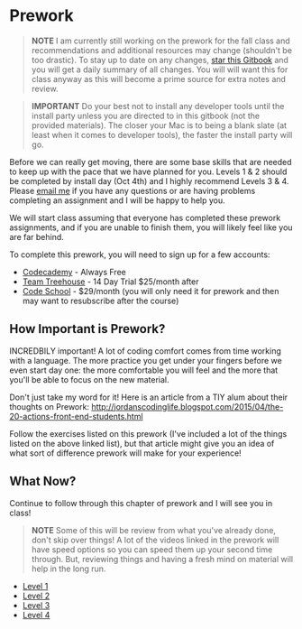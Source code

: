 # Prework

> **NOTE** I am currently still working on the prework for the fall class and recommendations and additional resources may change (shouldn't be too drastic).
> To stay up to date on any changes, [star this Gitbook](https://www.gitbook.com/book/rtablada/lr-fall-2015/details) and you will get a daily summary of all changes.
> You will will want this for class anyway as this will become a prime source for extra notes and review.

> **IMPORTANT** Do your best not to install any developer tools until the install party unless you are directed to in this gitbook (not the provided materials). The closer your Mac is to being a blank slate (at least when it comes to developer tools), the faster the install party will go.

Before we can really get moving, there are some base skills that are needed to keep up with the pace that we have planned for you.
Levels 1 & 2 should be completed by install day (Oct 4th) and I highly recommend Levels 3 & 4.
Please [email me](mailto:ryan@theironyard.com) if you have any questions or are having problems completing an assignment and I will be happy to help you.

We will start class assuming that everyone has completed these prework assignments, and if you are unable to finish them, you will likely feel like you are far behind.

To complete this prework, you will need to sign up for a few accounts:

* [Codecademy](https://www.codecademy.com/) - Always Free
* [Team Treehouse](https://teamtreehouse.com) - 14 Day Trial $25/month after
* [Code School](http://codeschool.com/) - $29/month (you will only need it for prework and then may want to resubscribe after the course)

## How Important is Prework?

INCREDBILY important!
A lot of coding comfort comes from time working with a language.
The more practice you get under your fingers before we even start day one: the more comfortable you will feel and the more that you'll be able to focus on the new material.

Don't just take my word for it!
Here is an article from a TIY alum about their thoughts on Prework: http://jordanscodinglife.blogspot.com/2015/04/the-20-actions-front-end-students.html

Follow the exercises listed on this prework (I've included a lot of the things listed on the above linked list), but that article might give you an idea of what sort of difference prework will make for your experience!

## What Now?

Continue to follow through this chapter of prework and I will see you in class!

> **NOTE** Some of this will be review from what you've already done, don't skip over things!
> A lot of the videos linked in the prework will have speed options so you can speed them up your second time through.
> But, reviewing things and having a fresh mind on material will help in the long run.

- [Level 1](level1.html)
- [Level 2](level2.html)
- [Level 3](level3.html)
- [Level 4](level4.html)
